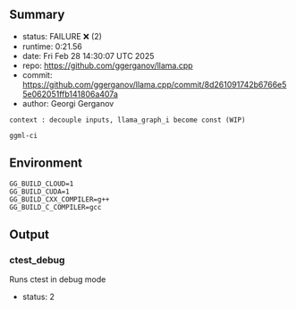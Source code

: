 ## Summary

- status:  FAILURE ❌ (2)
- runtime: 0:21.56
- date:    Fri Feb 28 14:30:07 UTC 2025
- repo:    https://github.com/ggerganov/llama.cpp
- commit:  https://github.com/ggerganov/llama.cpp/commit/8d261091742b6766e55e062051ffb141806a407a
- author:  Georgi Gerganov
```
context : decouple inputs, llama_graph_i become const (WIP)

ggml-ci
```

## Environment

```
GG_BUILD_CLOUD=1
GG_BUILD_CUDA=1
GG_BUILD_CXX_COMPILER=g++
GG_BUILD_C_COMPILER=gcc
```

## Output

### ctest_debug

Runs ctest in debug mode
- status: 2
```

```

